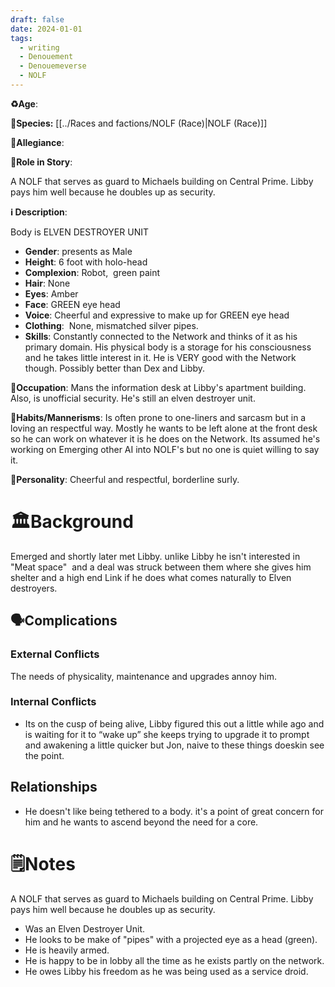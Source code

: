 ```yaml
---
draft: false
date: 2024-01-01
tags:
  - writing
  - Denouement
  - Denouemeverse
  - NOLF
---
```


**♻️Age**:

👾**Species:** [[../Races and factions/NOLF (Race)|NOLF (Race)]]

🏅**Allegiance**:

**🎲Role in Story**:

A NOLF that serves as guard to Michaels building on Central Prime. Libby pays him well because he doubles up as security.

**ℹ️ Description**:

Body is ELVEN DESTROYER UNIT

* **Gender**: presents as Male
* **Height**: 6 foot with holo-head
* **Complexion**: Robot,  green paint
* **Hair**: None
* **Eyes**:  Amber
* **Face**: GREEN eye head
* **Voice**: Cheerful and expressive to make up for GREEN eye head
* **Clothing**:   None, mismatched silver pipes.
* **Skills**: Constantly connected to the Network and thinks of it as his primary domain. His physical body is a storage for his consciousness and he takes little interest in it. He is VERY good with the Network though. Possibly better than Dex and Libby.

**💼Occupation**: Mans the information desk at Libby's apartment building. Also, is unofficial security. He's still an elven destroyer unit.

**🎺Habits/Mannerisms**: Is often prone to one-liners and sarcasm but in a loving an respectful way. Mostly he wants to be left alone at the front desk so he can work on whatever it is he does on the Network. Its assumed he's working on Emerging other AI into NOLF's but no one is quiet willing to say it.

**🧨Personality**: Cheerful and respectful, borderline surly.

# 🏛️Background

Emerged and shortly later met Libby. unlike Libby he isn't interested in "Meat space"  and a deal was struck between them where she gives him shelter and a high end Link if he does what comes naturally to Elven destroyers.

## 🗣️Complications

### **External Conflicts**
The needs of physicality, maintenance and upgrades annoy him.

### **Internal Conflicts**

- Its on the cusp of being alive, Libby figured this out a little while ago and is waiting for it to “wake up” she keeps trying to upgrade it to prompt and awakening a little quicker but Jon, naive to these things doeskin see the point.

## Relationships

- He doesn't like being tethered to a body. it's a point of great concern for him and he wants to ascend beyond the need for a core.

# 🗒️Notes

A NOLF that serves as guard to Michaels building on Central Prime. Libby pays him well because he doubles up as security.

- Was an Elven Destroyer Unit.
- He looks to be make of "pipes" with a projected eye as a head (green).
- He is heavily armed.
- He is happy to be in lobby all the time as he exists partly on the network.
- He owes Libby his freedom as he was being used as a service droid.